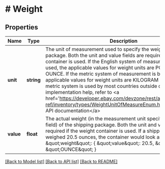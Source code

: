 # # Weight

## Properties

Name | Type | Description | Notes
------------ | ------------- | ------------- | -------------
**unit** | **string** | The unit of measurement used to specify the weight of a shipping package. Both the unit and value fields are required if the weight container is used. If the English system of measurement is being used, the applicable values for weight units are POUND and OUNCE. If the metric system of measurement is being used, the applicable values for weight units are KILOGRAM and GRAM. The metric system is used by most countries outside of the US. For implementation help, refer to &lt;a href&#x3D;&#39;https://developer.ebay.com/devzone/rest/api-ref/inventory/types/WeightUnitOfMeasureEnum.html&#39;&gt;eBay API documentation&lt;/a&gt; | [optional] 
**value** | **float** | The actual weight (in the measurement unit specified in the unit field) of the shipping package. Both the unit and value fields are required if the weight container is used. If a shipping package weighed 20.5 ounces, the container would look as follows: &amp;quot;weight&amp;quot;: {  &amp;quot;value&amp;quot;: 20.5,  &amp;quot;unit&amp;quot;: &amp;quot;OUNCE&amp;quot;  } | [optional] 

[[Back to Model list]](../../README.md#documentation-for-models) [[Back to API list]](../../README.md#documentation-for-api-endpoints) [[Back to README]](../../README.md)


